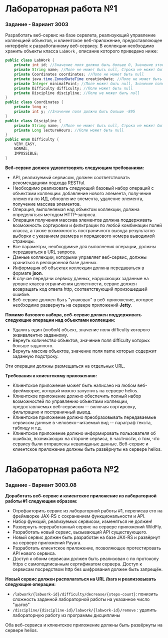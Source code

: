 # Лабораторная работа №1
### Задание - Вариант 3003
Разработать веб-сервис на базе сервлета, реализующий управление коллекцией объектов, и клиентское веб-приложение, предоставляющее интерфейс к разработанному веб-сервису. В коллекции необходимо хранить объекты класса `LabWork` , описание которого приведено ниже:

```java
public class LabWork {
    private int id; //Значение поля должно быть больше 0, Значение этого поля должно быть уникальным, Значение этого поля должно генерироваться автоматически
    private String name; //Поле не может быть null, Строка не может быть пустой
    private Coordinates coordinates; //Поле не может быть null
    private java.time.ZonedDateTime creationDate; //Поле не может быть null, Значение этого поля должно генерироваться автоматически
    private Integer minimalPoint; //Поле может быть null, Значение поля должно быть больше 0
    private Difficulty difficulty; //Поле может быть null
    private Discipline discipline; //Поле не может быть null
}
public class Coordinates {
    private long x;
    private int y; //Значение поля должно быть больше -895
}
public class Discipline {
    private String name; //Поле не может быть null, Строка не может быть пустой
    private Long lectureHours; //Поле может быть null
}
public enum Difficulty {
    VERY_EASY,
    NORMAL,
    IMPOSSIBLE;
}
```

**Веб-сервис должен удовлетворять следующим требованиям:**

- API, реализуемый сервисом, должен соответствовать рекомендациям подхода RESTful.
- Необходимо реализовать следующий базовый набор операций с объектами коллекции: добавление нового элемента, получение элемента по ИД, обновление элемента, удаление элемента, получение массива элементов.
- Операция, выполняемая над объектом коллекции, должна определяться методом HTTP-запроса.
- Операция получения массива элементов должна поддерживать возможность сортировки и фильтрации по любой комбинации полей класса, а также возможность постраничного вывода результатов выборки с указанием размера и порядкового номера выводимой страницы.
- Все параметры, необходимые для выполнения операции, должны передаваться в URL запроса.
- Данные коллекции, которыми управляет веб-сервис, должны храниться в реляционной базе данных.
- Информация об объектах коллекции должна передаваться в формате **json**.
- В случае передачи сервису данных, нарушающих заданные на уровне класса ограничения целостности, сервис должен возвращать код ответа http, соответствующий произошедшей ошибке.
- Веб-сервис должен быть "упакован" в веб-приложение, которое необходимо развернуть на сервере приложений **Jetty**.

**Помимо базового набора, веб-сервис должен поддерживать следующие операции над объектами коллекции:**

- Удалить один (любой) объект, значение поля difficulty которого эквивалентно заданному.
- Вернуть количество объектов, значение поля difficulty которых больше заданного.
- Вернуть массив объектов, значение поля name которых содержит заданную подстроку.

Эти операции должны размещаться на отдельных URL.

**Требования к клиентскому приложению:**

- Клиентское приложение может быть написано на любом веб-фреймворке, который можно запустить на сервере helios.
- Клиентское приложение должно обеспечить полный набор возможностей по управлению объектами коллекции, предоставляемых веб-сервисом -- включая сортировку, фильтрацию и постраничный вывод.
- Клиентское приложение должно преобразовывать передаваемые сервисом данные в человеко-читаемый вид -- параграф текста, таблицу и т.д.
- Клиентское приложение должно информировать пользователя об ошибках, возникающих на стороне сервиса, в частности, о том, что сервису были отправлены невалиданые данные.
Веб-сервис и клиентское приложение должны быть развёрнуты на сервере helios.

# Лабораторная работа №2
### Задание - Вариант 3003.08
**Доработать веб-сервис и клиентское приложение из лабораторной работы #1 следующим образом:**

- Отрефакторить сервис из лабораторной работы #1, переписав его на фреймворке JAX-RS с сохранением функциональности и API.
- Набор функций, реализуемых сервисом, изменяться не должен!
- Развернуть переработанный сервис на сервере приложений WildFly.
- Разработать новый сервис, вызывающий API существующего.
- Новый сервис должен быть разработан на базе JAX-RS и развёрнут на сервере приложений Payara.
- Разработать клиентское приложение, позволяющее протестировать API нового сервиса.
- Доступ к обоим сервисам должен быть реализован с по протоколу https с самоподписанным сертификатом сервера. Доступ к сервисам посредством http без шифрования должен быть запрещён.

**Новый сервис должен располагаться на URL /bars и реализовывать следующие операции:**

- ```/labwork/{labwork-id}/difficulty/decrease/{steps-count}```: понизить сложность заданной лабораторной работы на указанное число "шагов"
- ```/discipline/{discipline-id}/labwork/{labwork-id}/remove``` : удалить лабораторную работу из программы дисциплины

Оба веб-сервиса и клиентское приложение должны быть развёрнуты на сервере helios.
